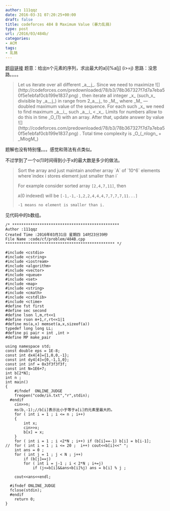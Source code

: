 ```yaml
---
author: 111qqz
date: 2016-03-31 07:20:25+00:00
draft: false
title: codeforces 484 B Maximum Value (暴力乱搞)
type: post
url: /2016/03/484b/
categories:
- ACM
tags:
- 乱搞
---
```


[题目链接](http://codeforces.com/problemset/problem/484/B)
题意：给出n个元素的序列，求出最大的a[i]%a[j] (i>=j)
思路：没思路。。。。


<blockquote>Let us iterate over all different _a__j_. Since we need to maximize ![](http://codeforces.com/predownloaded/78/b3/78b367327f7d7a7eba50f5e1ebfaf0cb199e1837.png)
, then iterate all integer _x_ (such_x_ divisible by _a__j_) in range from 2_a__j_ to _M_, where _M_ — doubled maximum value of the sequence. For each such _x_ we need to find maximum _a__i_, such _a__i_ < _x_. Limits for numbers allow to do this in time _O_(1) with an array. After that, update answer by value ![](http://codeforces.com/predownloaded/78/b3/78b367327f7d7a7eba50f5e1ebfaf0cb199e1837.png)
. Total time complexity is _O_(_nlogn_ + _MlogM_)</blockquote>


题解也没有特别懂。。。感觉和筛法有点类似。

不过学到了一个o(1)时间得到小于x的最大数是多少的做法。


<blockquote>Sort the array and just maintain another array `A` of `10^6` elements where`index i stores element just smaller than i`

For example consider sorted array `[2,4,7,11]`, then

`A`(0 indexed) will be `[-1,-1,-1,2,2,4,4,4,7,7,7,7,11...]`

`-1 means no element is smaller than i.`</blockquote>


见代码中的b数组。






 

    
    /* ***********************************************
    Author :111qqz
    Created Time :2016年03月31日 星期四 14时23分39秒
    File Name :code/cf/problem/484B.cpp
    ************************************************ */
    
    #include <cstdio>
    #include <cstring>
    #include <iostream>
    #include <algorithm>
    #include <vector>
    #include <queue>
    #include <set>
    #include <map>
    #include <string>
    #include <cmath>
    #include <cstdlib>
    #include <ctime>
    #define fst first
    #define sec second
    #define lson l,m,rt<<1
    #define rson m+1,r,rt<<1|1
    #define ms(a,x) memset(a,x,sizeof(a))
    typedef long long LL;
    #define pi pair < int ,int >
    #define MP make_pair
    
    using namespace std;
    const double eps = 1E-8;
    const int dx4[4]={1,0,0,-1};
    const int dy4[4]={0,-1,1,0};
    const int inf = 0x3f3f3f3f;
    const int N=1E6+7;
    int b[2*N];
    int n ;
    int main()
    {
    	#ifndef  ONLINE_JUDGE 
    	freopen("code/in.txt","r",stdin);
      #endif
    	cin>>n;
    	ms(b,-1);//b[i]表示比小于等于a[i]的元素里最大的。
    	for ( int i = 1 ; i <= n ; i++)
    	{
    	    int x;
    	    cin>>x;
    	    b[x] = x;
    	}
    	for ( int i = 1 ; i <2*N ; i++) if (b[i]==-1) b[i] = b[i-1];
    //	for ( int i = 1 ; i <= 20 ;  i++) cout<<b[i]<<" ";
    	int ans = 0 ;
    	for ( int j = 1 ; j < N ; j++)
    	    if (b[j]==j)
    		for ( int i = j-1 ; i < 2*N ; i+=j)
    		    if (j<=b[i]&&ans<b[i]%j) ans = b[i] % j ;
    
    	cout<<ans<<endl;
    
      #ifndef ONLINE_JUDGE  
      fclose(stdin);
      #endif
        return 0;
    }
    




